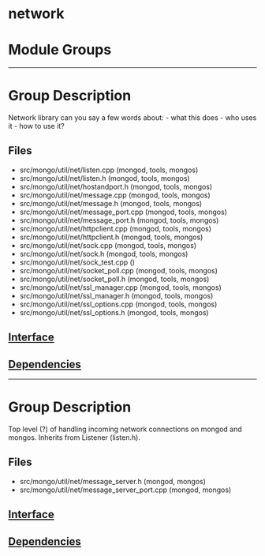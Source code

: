 # network

# Module Groups

-------------

# Group Description
Network library   can you say a few words about:   - what this does   - who uses it   - how to use it?

## Files
- src/mongo/util/net/listen.cpp   (mongod, tools, mongos)
- src/mongo/util/net/listen.h   (mongod, tools, mongos)
- src/mongo/util/net/hostandport.h   (mongod, tools, mongos)
- src/mongo/util/net/message.cpp   (mongod, tools, mongos)
- src/mongo/util/net/message.h   (mongod, tools, mongos)
- src/mongo/util/net/message\_port.cpp   (mongod, tools, mongos)
- src/mongo/util/net/message\_port.h   (mongod, tools, mongos)
- src/mongo/util/net/httpclient.cpp   (mongod, tools, mongos)
- src/mongo/util/net/httpclient.h   (mongod, tools, mongos)
- src/mongo/util/net/sock.cpp   (mongod, tools, mongos)
- src/mongo/util/net/sock.h   (mongod, tools, mongos)
- src/mongo/util/net/sock\_test.cpp   ()
- src/mongo/util/net/socket\_poll.cpp   (mongod, tools, mongos)
- src/mongo/util/net/socket\_poll.h   (mongod, tools, mongos)
- src/mongo/util/net/ssl\_manager.cpp   (mongod, tools, mongos)
- src/mongo/util/net/ssl\_manager.h   (mongod, tools, mongos)
- src/mongo/util/net/ssl\_options.cpp   (mongod, tools, mongos)
- src/mongo/util/net/ssl\_options.h   (mongod, tools, mongos)

## [Interface](interface/0)

## [Dependencies](dependencies/0)

-------------

# Group Description
Top level (?) of handling incoming network connections on mongod and mongos. Inherits from  Listener (listen.h).

## Files
- src/mongo/util/net/message\_server.h   (mongod, mongos)
- src/mongo/util/net/message\_server\_port.cpp   (mongod, mongos)

## [Interface](interface/1)

## [Dependencies](dependencies/1)
